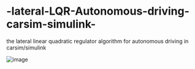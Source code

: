 # -lateral-LQR-Autonomous-driving-carsim-simulink-
the lateral linear quadratic regulator algorithm for autonomous driving in carsim/simulink 

![image](https://github.com/tommoy/-lateral-LQR-Automous-driving-carsim-simulink-/blob/master/blockdiagram.png)
